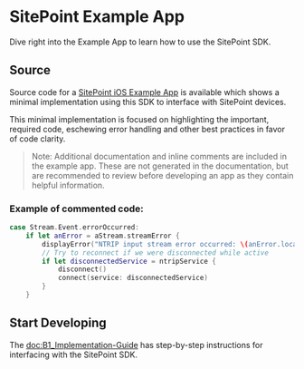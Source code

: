 # SitePoint Example App

Dive right into the Example App to learn how to use the SitePoint SDK.

## Source

Source code for a [SitePoint iOS Example App](https://github.com/signalquest/SitePoint-iOS-Example) is available which shows a minimal implementation using this SDK to interface with SitePoint devices.

This minimal implementation is focused on highlighting the important, required code, eschewing error handling and other best practices in favor of code clarity.

> Note: Additional documentation and inline comments are included in the example app. These are not generated in the documentation, but are recommended to review before developing an app as they contain helpful information.

### Example of commented code:

```swift
case Stream.Event.errorOccurred:
    if let anError = aStream.streamError {
        displayError("NTRIP input stream error occurred: \(anError.localizedDescription)")
        // Try to reconnect if we were disconnected while active
        if let disconnectedService = ntripService {
            disconnect()
            connect(service: disconnectedService)
        }
    }
```

## Start Developing

The <doc:B1_Implementation-Guide> has step-by-step instructions for interfacing with the SitePoint SDK.
